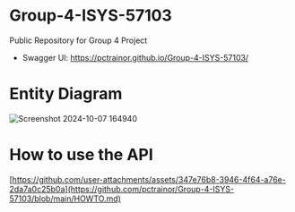 # Group-4-ISYS-57103

Public Repository for Group 4 Project

- Swagger UI: https://pctrainor.github.io/Group-4-ISYS-57103/

# Entity Diagram

![Screenshot 2024-10-07 164940](https://github.com/user-attachments/assets/347e76b8-3946-4f64-a76e-2da7a0c25b0a)


# How to use the API

[https://github.com/user-attachments/assets/347e76b8-3946-4f64-a76e-2da7a0c25b0a](https://github.com/pctrainor/Group-4-ISYS-57103/blob/main/HOWTO.md)
